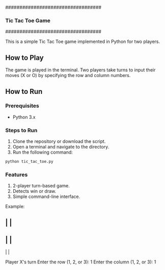 ##################################
###      Tic Tac Toe Game      ###
##################################


This is a simple Tic Tac Toe game implemented in Python for two players.

##  How to Play  ##

The game is played in the terminal. Two players take turns to input their moves (X or O) by specifying the row and column numbers.

##  How to Run  ##

###  Prerequisites  ###
- Python 3.x

###  Steps to Run  ###
1. Clone the repository or download the script.
2. Open a terminal and navigate to the directory.
3. Run the following command:

```bash
python tic_tac_toe.py
```
###  Features  ###
1. 2-player turn-based game.
2. Detects win or draw.
3. Simple command-line interface.

Example:

  |   |  
---------
  |   |  
---------
  |   |  

Player X's turn
Enter the row (1, 2, or 3): 1
Enter the column (1, 2, or 3): 1

